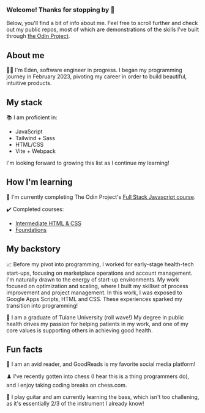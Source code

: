 ### Welcome! Thanks for stopping by 👋

Below, you'll find a bit of info about me. Feel free to scroll further and check out my public repos, most of which are demonstrations of the skills I've built through <a href="https://www.theodinproject.com/">the Odin Project</a>.

## About me

👩‍💻 I'm Eden, software engineer in progress. I began my programming journey in February 2023, pivoting my career in order to build beautiful, intuitive products.

## My stack

📚 I am proficient in:
- JavaScript
- Tailwind + Sass
- HTML/CSS
- Vite + Webpack

I'm looking forward to growing this list as I continue my learning!

## How I'm learning

📓 I'm currently completing The Odin Project's <a href="https://www.theodinproject.com/paths/full-stack-javascript">Full Stack Javascript course</a>.

✔️ Completed courses:
- <a href="https://www.theodinproject.com/paths/full-stack-javascript/courses/intermediate-html-and-css">Intermediate HTML & CSS</a>
- <a href="https://www.theodinproject.com/paths/foundations/courses/foundations">Foundations</a>

## My backstory

📈 Before my pivot into programming, I worked for early-stage health-tech start-ups, focusing on marketplace operations and account management. I'm naturally drawn to the energy of start-up environments. My work focused on optimization and scaling, where I built my skillset of process improvement and project management. In this work, I was exposed to Google Apps Scripts, HTML and CSS. These experiences sparked my transition into programming!

🌊 I am a graduate of Tulane University (roll wave!) My degree in public health drives my passion for helping patients in my work, and one of my core values is supporting others in achieving good health.

## Fun facts

📖 I am an avid reader, and GoodReads is my favorite social media platform!

♟️ I've recently gotten into chess (I hear this is a thing programmers do), and I enjoy taking coding breaks on chess.com.

🎸 I play guitar and am currently learning the bass, which isn't too challening, as it's essentially 2/3 of the instrument I already know!
